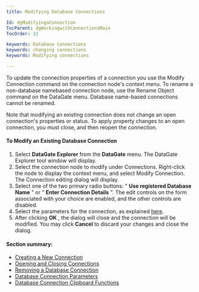 ```yaml
---
title: Modifying Database Connections

Id: dgModifyingaConnection
TocParent: dgWorkingwithConnectionsMain
TocOrder: 12

keywords: Database Connections
keywords: changing connections
keywords: Modifying connections

---
```


To update the connection properties of a connection you use the Modify Connection command on the connection node's context menu. To rename a non-database namebased connection node, use the Rename Object command on the DataGate menu. Database name-based connections cannot be renamed. 

Note that modifying an existing connection does not change an open connection's properties or status. To apply property changes to an open connection, you must close, and then reopen the connection.

#### To Modify an Existing Database Connection

1. Select **DataGate Explorer**  from the **DataGate**  menu. The DataGate Explorer tool
				window will display.
2. Select the connection node to modify under Connections. Right-click the node to
				display the context menu, and select Modify Connection. The Connection editing
				dialog will display.
3. Select one of the two primary radio buttons: " **Use registered Database Name** " or
				" **Enter Connection Details** ". The edit controls on the form associated with your
				choice are enabled, and the other controls are disabled.
4. Select the parameters for the connection, as explained [here](dgDatabaseConnectionParameters.html).
5. After clicking **OK** , the dialog will close and the connection will be modified. You may
				click **Cancel**  to discard your changes and close the dialog.

#### Section summary:

- [Creating a New Connection](dgCreatingNewConnection.html)
- [Opening and Closing Connections](dgOpeningandClosingConnections.html)
- [Removing a Database Connection](dgRemovingaConnection.html)
- [Database Connection Parameters](dgDatabaseConnectionParameters.html)
- [Database Connection Clipboard Functions](dgConnectionClipboard.html)

